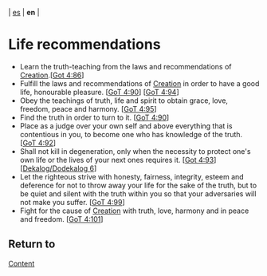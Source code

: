 | [es](../español/recomendaciones-sociales.md) | **en** |

# Life recommendations

- Learn the truth-teaching from the laws and recommendations of [Creation](./definitions.md/#creation).[[Got 4:86](./references.md/#GoT)]
- Fulfill the laws and recommendations of [Creation](./definitions.md/#creation) in order to have a good life, honourable pleasure. [[GoT 4:90](./references.md/#GoT)] [[GoT 4:94](./references.md/#GoT)]
- Obey the teachings of truth, life and spirit to obtain grace, love, freedom, peace and harmony. [[GoT 4:95](./references.md/#GoT)]
- Find the truth in order to turn to it. [[GoT 4:90](./references.md/#GoT)]
- Place as a judge over your own self and above everything that is contentious in you, to become one who has knowledge of the truth. [[GoT 4:92](./references.md/#GoT)]
- Shall not kill in degeneration, only when the necessity to protect one's own life or the lives of your next ones requires it. [[Got 4:93](./references.md/#GoT)] [[Dekalog/Dodekalog 6](./references.md#DD)]
- Let the righteous strive with honesty, fairness, integrity, esteem and deference for not to throw away your life for the sake of the truth, but to be quiet and silent with the truth within you so that your adversaries will not make you suffer. [[GoT 4:99](./references.md/#GoT)]
- Fight for the cause of [Creation](./definitions.md/#creation) with truth, love, harmony and in peace and freedom. [[GoT 4:101](./references.md/#GoT)]


## Return to

[Content](./content.md)
